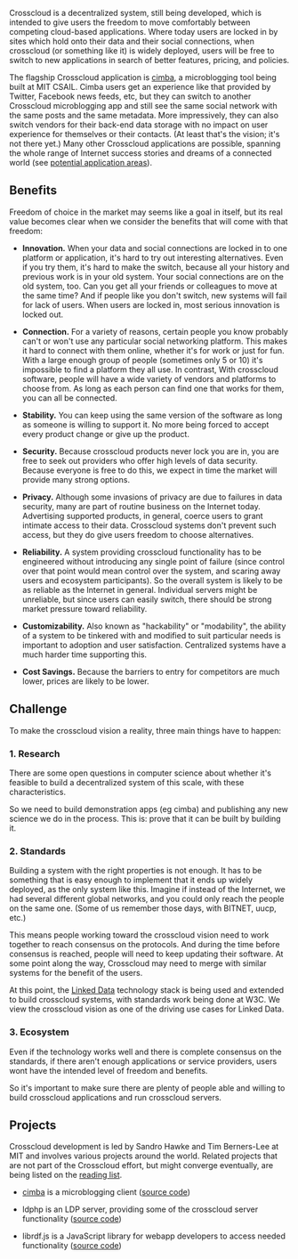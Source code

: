
Crosscloud is a decentralized system, still being developed, which is
intended to give users the freedom to move comfortably between
competing cloud-based applications.  Where today users are locked in
by sites which hold onto their data and their social connections, when
crosscloud (or something like it) is widely deployed, users will be free 
to switch to new applications in search of better features, pricing, 
and policies.

The flagship Crosscloud application is [cimba](http://cimba.co), a
microblogging tool being built at MIT CSAIL.  Cimba users get an
experience like that provided by Twitter, Facebook news feeds, etc,
but they can switch to another Crosscloud microblogging app and still
see the same social network with the same posts and the same metadata.
More impressively, they can also switch vendors for their back-end
data storage with no impact on user experience for themselves or their
contacts.  (At least that's the vision; it's not there yet.)  Many
other Crosscloud applications are possible, spanning the whole range
of Internet success stories and dreams of a connected world (see
[potential application areas](apps.md)).

## Benefits

Freedom of choice in the market may seems like a goal in itself,
but its real value becomes clear when we consider the benefits that
will come with that freedom:

  - **Innovation.** When your data and social connections are locked
      in to one platform or application, it's hard to try out
      interesting alternatives.  Even if you try them, it's hard to
      make the switch, because all your history and previous work is
      in your old system.  Your social connections are on the old
      system, too.  Can you get all your friends or colleagues to
      move at the same time?  And if people like you don't switch, new
      systems will fail for lack of users.  When users are locked in,
      most serious innovation is locked out.

  - **Connection.** For a variety of reasons, certain people you know
      probably can't or won't use any particular social networking
      platform.  This makes it hard to connect with them
      online, whether it's for work or just for fun.  With a
      large enough group of people (sometimes only 5 or 10) it's
      impossible to find a platform they all use.  In contrast, With
      crosscloud software, people will have a wide variety of vendors and
      platforms to choose from.  As long as each person can find one
      that works for them, you can all be connected.

  - **Stability.** You can keep using the same version of the software
      as long as someone is willing to support it.  No more being
      forced to accept every product change or give up the product.

  - **Security.** Because crosscloud products never lock you are in,
      you are free to seek out providers who offer high levels of data
      security.  Because everyone is free to do this, we expect in
      time the market will provide many strong options.

  - **Privacy.** Although some invasions of privacy are due to
      failures in data security, many are part of routine business on
      the Internet today.  Advertising supported products, in general,
      coerce users to grant intimate access to their data.  Crosscloud
      systems don't prevent such access, but they do give users
      freedom to choose alternatives.

  - **Reliability.** A system providing crosscloud functionality
      has to be engineered without introducing any single point of
      failure (since control over that point would mean control over
      the system, and scaring away users and ecosystem participants).
      So the overall system is likely to be as reliable as the
      Internet in general.  Individual servers might be unreliable,
      but since users can easily switch, there should be strong market
      pressure toward reliability.

  - **Customizability.** Also known as "hackability" or "modability",
      the ability of a system to be tinkered with and modified to suit
      particular needs is important to adoption and user satisfaction.
      Centralized systems have a much harder time supporting this.

  - **Cost Savings.** Because the barriers to entry for competitors
      are much lower, prices are likely to be lower.

## Challenge

To make the crosscloud vision a reality, three main things have to happen:

### 1.  Research

There are some open questions in computer science about whether it's
feasible to build a decentralized system of this scale, with these
characteristics.

So we need to build demonstration apps (eg cimba) and publishing any
new science we do in the process.  This is: prove that it can be built
by building it.

### 2.  Standards

Building a system with the right properties is not enough.  It has to be something that is easy enough to implement that it ends up widely deployed, as the only system like this.   Imagine if instead of the Internet, we had several different global networks, and you could only reach the people on the same one.   (Some of us remember those days, with BITNET, uucp, etc.)

This means people working toward the crosscloud vision need to work together to reach consensus on the protocols.  And during the time before consensus is reached, people will need to keep updating their software.   At some point along the way, Crosscloud may need to merge with similar systems for the benefit of the users.

At this point, the [Linked
Data](http://en.wikipedia.org/wiki/Linked_data) technology stack is
being used and extended to build crosscloud systems, with standards
work being done at W3C.  We view the crosscloud vision as one of the driving
use cases for Linked Data.  

### 3.  Ecosystem

Even if the technology works well and there is complete consensus on
the standards, if there aren't enough applications or service providers, users wont have the intended level of freedom and benefits.

So it's important to make sure there are plenty of people able and willing to build crosscloud applications and run crosscloud servers.

## Projects

Crosscloud development is led by Sandro Hawke and Tim Berners-Lee at
MIT and involves various projects around the world.  Related projects
that are not part of the Crosscloud effort, but might converge
eventually, are being listed on the [reading list](reading-list.md).

- [cimba](http://cimba.co) is a microblogging client ([source code](https://github.com/linkeddata/cimba/))

- ldphp is an LDP server, providing some of the crosscloud server functionality ([source code](https://github.com/linkeddata/ldphp))

- librdf.js is a JavaScript library for webapp developers to access needed functionality ([source code](https://github.com/linkeddata/rdflib.js))





  



